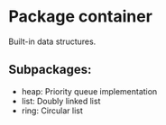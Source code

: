 # Package container
Built-in data structures.

## Subpackages:
- heap: Priority queue implementation
- list: Doubly linked list
- ring: Circular list
